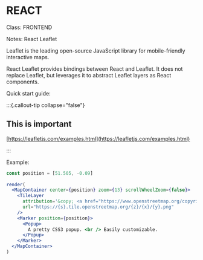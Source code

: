 # REACT

Class: FRONTEND

Notes: React Leaflet

Leaflet is the leading open-source JavaScript library for mobile-friendly interactive maps.

React Leaflet provides bindings between React and Leaflet. It does not replace Leaflet, but leverages it to abstract Leaflet layers as React components.

Quick start guide:

:::{.callout-tip collapse="false"}
## This is important

[https://leafletjs.com/examples.html](https://leafletjs.com/examples.html)

:::

Example:

```jsx
const position = [51.505, -0.09]
        
render(
  <MapContainer center={position} zoom={13} scrollWheelZoom={false}>
    <TileLayer
      attribution='&copy; <a href="https://www.openstreetmap.org/copyright">OpenStreetMap</a> contributors'
      url="https://{s}.tile.openstreetmap.org/{z}/{x}/{y}.png"
    />
    <Marker position={position}>
      <Popup>
        A pretty CSS3 popup. <br /> Easily customizable.
      </Popup>
    </Marker>
  </MapContainer>
)
```